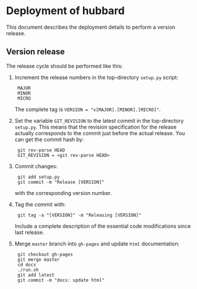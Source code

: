
Deployment of hubbard
========================

This document describes the deployment details to perform a version release.

Version release
---------------

The release cycle should be performed like this:

1. Increment the release numbers in the top-directory `setup.py` script:

        MAJOR
        MINOR
        MICRO

   The complete tag is `VERSION = "v[MAJOR].[MINOR].[MICRO]"`.

2. Set the variable `GIT_REVISION` to the latest commit in the top-directory `setup.py`.
   This means that the revision specification for the release
   actually corresponds to the commit just before the actual release.
   You can get the commit hash by:

        git rev-parse HEAD
        GIT_REVISION = <git rev-parse HEAD>

3. Commit changes:

        git add setup.py
        git commit -m "Release [VERSION]"

   with the corresponding version number.

4. Tag the commit with:

        git tag -a "[VERSION]" -m "Releasing [VERSION]"

   Include a complete description of the essential code modifications since last release.

5. Merge `master` branch into `gh-pages` and update `html` documentation:

        git checkout gh-pages
        git merge master
        cd docs
        ./run.sh
        git add latest
        git commit -m "docs: update html"

